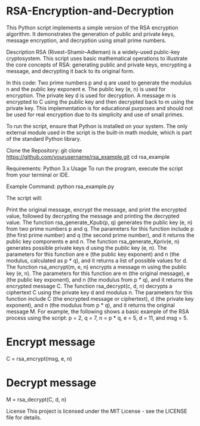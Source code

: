 # RSA-Encryption-and-Decryption
This Python script implements a simple version of the RSA encryption algorithm. It demonstrates the generation of public and private keys, message encryption, and decryption using small prime numbers.

Description
RSA (Rivest–Shamir–Adleman) is a widely-used public-key cryptosystem. This script uses basic mathematical operations to illustrate the core concepts of RSA: generating public and private keys, encrypting a message, and decrypting it back to its original form.

In this code:
Two prime numbers p and q are used to generate the modulus n and the public key exponent e.
The public key (e, n) is used for encryption.
The private key d is used for decryption.
A message m is encrypted to C using the public key and then decrypted back to m using the private key.
This implementation is for educational purposes and should not be used for real encryption due to its simplicity and use of small primes.

To run the script, ensure that Python is installed on your system. The only external module used in the script is the built-in math module, which is part of the standard Python library.

Clone the Repository:
git clone https://github.com/yourusername/rsa_example.git
cd rsa_example

Requirements:
Python 3.x
Usage
To run the program, execute the script from your terminal or IDE.

Example Command:
python rsa_example.py

The script will:

Print the original message, encrypt the message, and print the encrypted value, followed by decrypting the message and printing the decrypted value. The function rsa_generate_Kpub(p, q) generates the public key (e, n) from two prime numbers p and q. The parameters for this function include p (the first prime number) and q (the second prime number), and it returns the public key components e and n. The function rsa_generate_Kpriv(e, n) generates possible private keys d using the public key (e, n). The parameters for this function are e (the public key exponent) and n (the modulus, calculated as p * q), and it returns a list of possible values for d. The function rsa_encrypt(m, e, n) encrypts a message m using the public key (e, n). The parameters for this function are m (the original message), e (the public key exponent), and n (the modulus from p * q), and it returns the encrypted message C. The function rsa_decrypt(c, d, n) decrypts a ciphertext C using the private key d and modulus n. The parameters for this function include C (the encrypted message or ciphertext), d (the private key exponent), and n (the modulus from p * q), and it returns the original message M. For example, the following shows a basic example of the RSA process using the script: p = 2, q = 7, n = p * q, e = 5, d = 11, and msg = 5.

# Encrypt message
C = rsa_encrypt(msg, e, n)

# Decrypt message
M = rsa_decrypt(C, d, n)

License
This project is licensed under the MIT License - see the LICENSE file for details.

